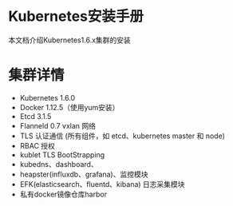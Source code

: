 # Kubernetes安装手册

本文档介绍Kubernetes1.6.x集群的安装

# 集群详情
* Kubernetes 1.6.0
* Docker 1.12.5（使用yum安装）
* Etcd 3.1.5
* Flanneld 0.7 vxlan 网络
* TLS 认证通信 (所有组件，如 etcd、kubernetes master 和 node)
* RBAC 授权
* kublet TLS BootStrapping
* kubedns、dashboard、
* heapster(influxdb、grafana)、监控模块
* EFK(elasticsearch、fluentd、kibana) 日志采集模块
* 私有docker镜像仓库harbor